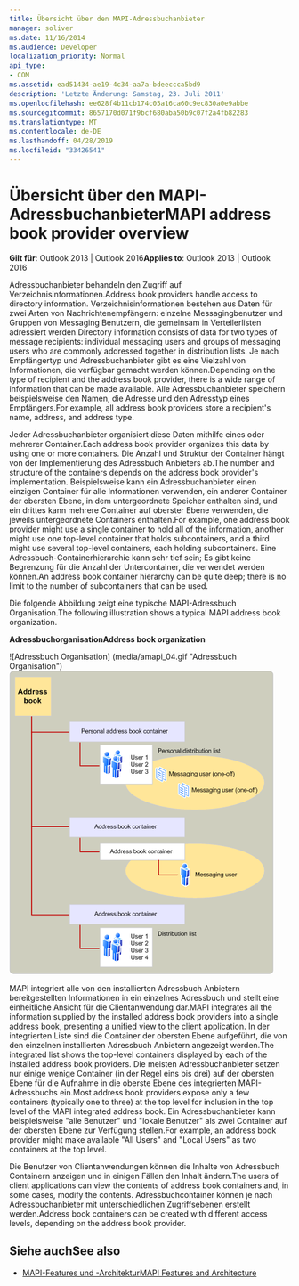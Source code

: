 ```yaml
---
title: Übersicht über den MAPI-Adressbuchanbieter
manager: soliver
ms.date: 11/16/2014
ms.audience: Developer
localization_priority: Normal
api_type:
- COM
ms.assetid: ead51434-ae19-4c34-aa7a-bdeeccca5bd9
description: 'Letzte Änderung: Samstag, 23. Juli 2011'
ms.openlocfilehash: ee628f4b11cb174c05a16ca60c9ec830a0e9abbe
ms.sourcegitcommit: 8657170d071f9bcf680aba50b9c07f2a4fb82283
ms.translationtype: MT
ms.contentlocale: de-DE
ms.lasthandoff: 04/28/2019
ms.locfileid: "33426541"
---
```

# <a name="mapi-address-book-provider-overview"></a><span data-ttu-id="4a689-103">Übersicht über den MAPI-Adressbuchanbieter</span><span class="sxs-lookup"><span data-stu-id="4a689-103">MAPI address book provider overview</span></span>
  
<span data-ttu-id="4a689-104">**Gilt für**: Outlook 2013 | Outlook 2016</span><span class="sxs-lookup"><span data-stu-id="4a689-104">**Applies to**: Outlook 2013 | Outlook 2016</span></span> 
  
<span data-ttu-id="4a689-105">Adressbuchanbieter behandeln den Zugriff auf Verzeichnisinformationen.</span><span class="sxs-lookup"><span data-stu-id="4a689-105">Address book providers handle access to directory information.</span></span> <span data-ttu-id="4a689-106">Verzeichnisinformationen bestehen aus Daten für zwei Arten von Nachrichtenempfängern: einzelne Messagingbenutzer und Gruppen von Messaging Benutzern, die gemeinsam in Verteilerlisten adressiert werden.</span><span class="sxs-lookup"><span data-stu-id="4a689-106">Directory information consists of data for two types of message recipients: individual messaging users and groups of messaging users who are commonly addressed together in distribution lists.</span></span> <span data-ttu-id="4a689-107">Je nach Empfängertyp und Adressbuchanbieter gibt es eine Vielzahl von Informationen, die verfügbar gemacht werden können.</span><span class="sxs-lookup"><span data-stu-id="4a689-107">Depending on the type of recipient and the address book provider, there is a wide range of information that can be made available.</span></span> <span data-ttu-id="4a689-108">Alle Adressbuchanbieter speichern beispielsweise den Namen, die Adresse und den Adresstyp eines Empfängers.</span><span class="sxs-lookup"><span data-stu-id="4a689-108">For example, all address book providers store a recipient's name, address, and address type.</span></span>
  
<span data-ttu-id="4a689-109">Jeder Adressbuchanbieter organisiert diese Daten mithilfe eines oder mehrerer Container.</span><span class="sxs-lookup"><span data-stu-id="4a689-109">Each address book provider organizes this data by using one or more containers.</span></span> <span data-ttu-id="4a689-110">Die Anzahl und Struktur der Container hängt von der Implementierung des Adressbuch Anbieters ab.</span><span class="sxs-lookup"><span data-stu-id="4a689-110">The number and structure of the containers depends on the address book provider's implementation.</span></span> <span data-ttu-id="4a689-111">Beispielsweise kann ein Adressbuchanbieter einen einzigen Container für alle Informationen verwenden, ein anderer Container der obersten Ebene, in dem untergeordnete Speicher enthalten sind, und ein drittes kann mehrere Container auf oberster Ebene verwenden, die jeweils untergeordnete Containers enthalten.</span><span class="sxs-lookup"><span data-stu-id="4a689-111">For example, one address book provider might use a single container to hold all of the information, another might use one top-level container that holds subcontainers, and a third might use several top-level containers, each holding subcontainers.</span></span> <span data-ttu-id="4a689-112">Eine Adressbuch-Containerhierarchie kann sehr tief sein; Es gibt keine Begrenzung für die Anzahl der Untercontainer, die verwendet werden können.</span><span class="sxs-lookup"><span data-stu-id="4a689-112">An address book container hierarchy can be quite deep; there is no limit to the number of subcontainers that can be used.</span></span>
  
<span data-ttu-id="4a689-113">Die folgende Abbildung zeigt eine typische MAPI-Adressbuch Organisation.</span><span class="sxs-lookup"><span data-stu-id="4a689-113">The following illustration shows a typical MAPI address book organization.</span></span>
  
<span data-ttu-id="4a689-114">**Adressbuchorganisation**</span><span class="sxs-lookup"><span data-stu-id="4a689-114">**Address book organization**</span></span>
  
<span data-ttu-id="4a689-115">![Adressbuch Organisation] (media/amapi_04.gif "Adressbuch Organisation")</span><span class="sxs-lookup"><span data-stu-id="4a689-115">![Address book organization](media/amapi_04.gif "Address book organization")</span></span>
  
<span data-ttu-id="4a689-116">MAPI integriert alle von den installierten Adressbuch Anbietern bereitgestellten Informationen in ein einzelnes Adressbuch und stellt eine einheitliche Ansicht für die Clientanwendung dar.</span><span class="sxs-lookup"><span data-stu-id="4a689-116">MAPI integrates all the information supplied by the installed address book providers into a single address book, presenting a unified view to the client application.</span></span> <span data-ttu-id="4a689-117">In der integrierten Liste sind die Container der obersten Ebene aufgeführt, die von den einzelnen installierten Adressbuch Anbietern angezeigt werden.</span><span class="sxs-lookup"><span data-stu-id="4a689-117">The integrated list shows the top-level containers displayed by each of the installed address book providers.</span></span> <span data-ttu-id="4a689-118">Die meisten Adressbuchanbieter setzen nur einige wenige Container (in der Regel eins bis drei) auf der obersten Ebene für die Aufnahme in die oberste Ebene des integrierten MAPI-Adressbuchs ein.</span><span class="sxs-lookup"><span data-stu-id="4a689-118">Most address book providers expose only a few containers (typically one to three) at the top level for inclusion in the top level of the MAPI integrated address book.</span></span> <span data-ttu-id="4a689-119">Ein Adressbuchanbieter kann beispielsweise "alle Benutzer" und "lokale Benutzer" als zwei Container auf der obersten Ebene zur Verfügung stellen.</span><span class="sxs-lookup"><span data-stu-id="4a689-119">For example, an address book provider might make available "All Users" and "Local Users" as two containers at the top level.</span></span>
  
<span data-ttu-id="4a689-120">Die Benutzer von Clientanwendungen können die Inhalte von Adressbuch Containern anzeigen und in einigen Fällen den Inhalt ändern.</span><span class="sxs-lookup"><span data-stu-id="4a689-120">The users of client applications can view the contents of address book containers and, in some cases, modify the contents.</span></span> <span data-ttu-id="4a689-121">Adressbuchcontainer können je nach Adressbuchanbieter mit unterschiedlichen Zugriffsebenen erstellt werden.</span><span class="sxs-lookup"><span data-stu-id="4a689-121">Address book containers can be created with different access levels, depending on the address book provider.</span></span> 
  
## <a name="see-also"></a><span data-ttu-id="4a689-122">Siehe auch</span><span class="sxs-lookup"><span data-stu-id="4a689-122">See also</span></span>

- [<span data-ttu-id="4a689-123">MAPI-Features und -Architektur</span><span class="sxs-lookup"><span data-stu-id="4a689-123">MAPI Features and Architecture</span></span>](mapi-features-and-architecture.md)

